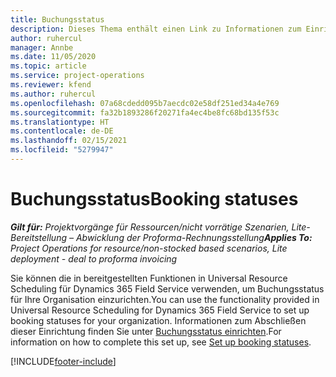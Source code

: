 ```yaml
---
title: Buchungsstatus
description: Dieses Thema enthält einen Link zu Informationen zum Einrichten der Buchungsstatus von Project Operations.
author: ruhercul
manager: Annbe
ms.date: 11/05/2020
ms.topic: article
ms.service: project-operations
ms.reviewer: kfend
ms.author: ruhercul
ms.openlocfilehash: 07a68cdedd095b7aecdc02e58df251ed34a4e769
ms.sourcegitcommit: fa32b1893286f20271fa4ec4be8fc68bd135f53c
ms.translationtype: HT
ms.contentlocale: de-DE
ms.lasthandoff: 02/15/2021
ms.locfileid: "5279947"
---
```

# <a name="booking-statuses"></a><span data-ttu-id="926a7-103">Buchungsstatus</span><span class="sxs-lookup"><span data-stu-id="926a7-103">Booking statuses</span></span>

<span data-ttu-id="926a7-104">_**Gilt für:** Projektvorgänge für Ressourcen/nicht vorrätige Szenarien, Lite-Bereitstellung – Abwicklung der Proforma-Rechnungsstellung_</span><span class="sxs-lookup"><span data-stu-id="926a7-104">_**Applies To:** Project Operations for resource/non-stocked based scenarios, Lite deployment - deal to proforma invoicing_</span></span>

<span data-ttu-id="926a7-105">Sie können die in bereitgestellten Funktionen in Universal Resource Scheduling für Dynamics 365 Field Service verwenden, um Buchungsstatus für Ihre Organisation einzurichten.</span><span class="sxs-lookup"><span data-stu-id="926a7-105">You can use the functionality provided in Universal Resource Scheduling for Dynamics 365 Field Service to set up booking statuses for your organization.</span></span> <span data-ttu-id="926a7-106">Informationen zum Abschließen dieser Einrichtung finden Sie unter [Buchungsstatus einrichten](https://docs.microsoft.com/dynamics365/field-service/set-up-booking-statuses).</span><span class="sxs-lookup"><span data-stu-id="926a7-106">For information on how to complete this set up, see [Set up booking statuses](https://docs.microsoft.com/dynamics365/field-service/set-up-booking-statuses).</span></span>


[!INCLUDE[footer-include](../includes/footer-banner.md)]